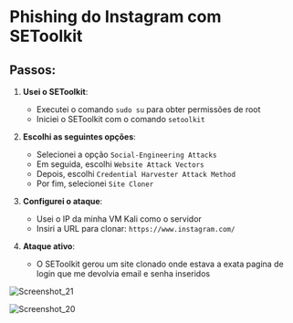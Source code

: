 # Phishing do Instagram com SEToolkit

## Passos:

1. **Usei o SEToolkit**:
   - Executei o comando `sudo su` para obter permissões de root
   - Iniciei o SEToolkit com o comando `setoolkit`

2. **Escolhi as seguintes opções**:
   - Selecionei a opção `Social-Engineering Attacks`
   - Em seguida, escolhi `Website Attack Vectors`
   - Depois, escolhi `Credential Harvester Attack Method`
   - Por fim, selecionei `Site Cloner`

3. **Configurei o ataque**:
   - Usei o IP da minha VM Kali como o servidor
   - Insiri a URL para clonar: `https://www.instagram.com/`

5. **Ataque ativo**:
   - O SEToolkit gerou um site clonado onde estava a exata pagina de login que me devolvia email e senha inseridos



![Screenshot_21](https://github.com/user-attachments/assets/5b1dfef9-7156-4bb5-b1af-cf5c56fb696e)


![Screenshot_20](https://github.com/user-attachments/assets/89b1c398-df9a-46fa-b072-01b02c6c4925)
